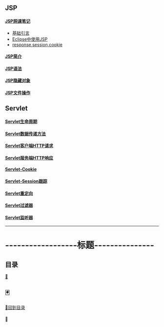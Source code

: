 ## JSP
#### <a href="JSP看网课笔记">JSP网课笔记</a>
+ <a href="JSP看网课笔记/基础引言.md">基础引言<a>
+ <a href="JSP看网课笔记/Eclipse中使用JSP.md">Eclipse中使用JSP<a>
+ <a href="JSP看网课笔记/response,session,cookie.md">response,session,cookie<a>
  
#### <a href="JSP简介.md">JSP简介</a>
#### <a href="JSP语法.md">JSP语法</a>
#### <a href="JSP隐藏对象.md">JSP隐藏对象</a>
#### <a href="JSP文件操作.md">JSP文件操作</a>


## Servlet
#### <a href="生命周期.md">Servlet生命周期</a>
#### <a href="数据传递方法.md">Servlet数据传递方法</a>
#### <a href="客户端HTTP请求.md">Servlet客户端HTTP请求</a>
#### <a href="服务端HTTP响应.md">Servlet服务端HTTP响应</a>
#### <a href="Cookie.md">Servlet-Cookie</a>
#### <a href="Session跟踪.md">Servlet-Session跟踪</a>
#### <a href="重定向.md">Servlet重定向</a>
#### <a href="过滤器.md">Servlet过滤器</a>
#### <a href="监听器.md">Servlet监听器</a>
-----------------------------------------------------------
# ------------------标题---------------
## 目录
<a href="">:dart:</a>

<p id="p1"></p>

## :black_joker:
<a href="#title">:flower_playing_cards:回到目录</a>
#### :memo:
